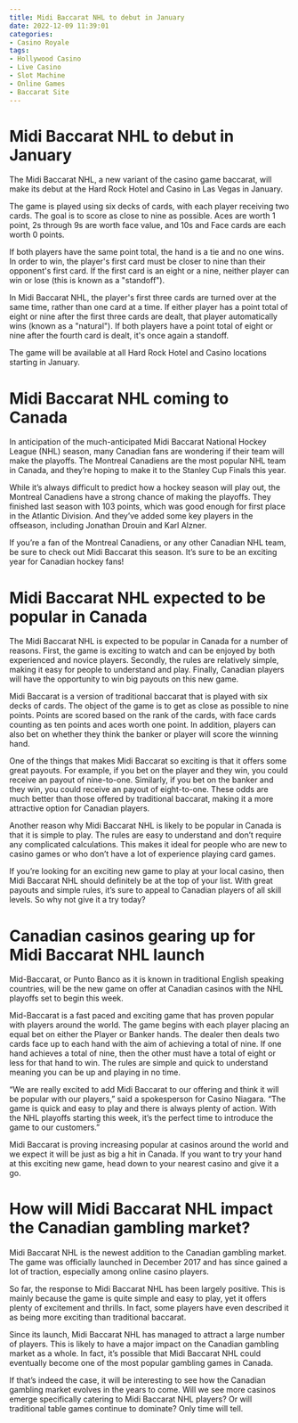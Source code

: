 ```yaml
---
title: Midi Baccarat NHL to debut in January
date: 2022-12-09 11:39:01
categories:
- Casino Royale
tags:
- Hollywood Casino
- Live Casino
- Slot Machine
- Online Games
- Baccarat Site
---
```



#  Midi Baccarat NHL to debut in January

The Midi Baccarat NHL, a new variant of the casino game baccarat, will make its debut at the Hard Rock Hotel and Casino in Las Vegas in January.

The game is played using six decks of cards, with each player receiving two cards. The goal is to score as close to nine as possible. Aces are worth 1 point, 2s through 9s are worth face value, and 10s and Face cards are each worth 0 points.

If both players have the same point total, the hand is a tie and no one wins. In order to win, the player's first card must be closer to nine than their opponent's first card. If the first card is an eight or a nine, neither player can win or lose (this is known as a "standoff").

In Midi Baccarat NHL, the player's first three cards are turned over at the same time, rather than one card at a time. If either player has a point total of eight or nine after the first three cards are dealt, that player automatically wins (known as a "natural"). If both players have a point total of eight or nine after the fourth card is dealt, it's once again a standoff.

The game will be available at all Hard Rock Hotel and Casino locations starting in January.

#  Midi Baccarat NHL coming to Canada

In anticipation of the much-anticipated Midi Baccarat National Hockey League (NHL) season, many Canadian fans are wondering if their team will make the playoffs. The Montreal Canadiens are the most popular NHL team in Canada, and they’re hoping to make it to the Stanley Cup Finals this year.

While it’s always difficult to predict how a hockey season will play out, the Montreal Canadiens have a strong chance of making the playoffs. They finished last season with 103 points, which was good enough for first place in the Atlantic Division. And they’ve added some key players in the offseason, including Jonathan Drouin and Karl Alzner.

If you’re a fan of the Montreal Canadiens, or any other Canadian NHL team, be sure to check out Midi Baccarat this season. It’s sure to be an exciting year for Canadian hockey fans!

#  Midi Baccarat NHL expected to be popular in Canada

The Midi Baccarat NHL is expected to be popular in Canada for a number of reasons. First, the game is exciting to watch and can be enjoyed by both experienced and novice players. Secondly, the rules are relatively simple, making it easy for people to understand and play. Finally, Canadian players will have the opportunity to win big payouts on this new game.

Midi Baccarat is a version of traditional baccarat that is played with six decks of cards. The object of the game is to get as close as possible to nine points. Points are scored based on the rank of the cards, with face cards counting as ten points and aces worth one point. In addition, players can also bet on whether they think the banker or player will score the winning hand.

One of the things that makes Midi Baccarat so exciting is that it offers some great payouts. For example, if you bet on the player and they win, you could receive an payout of nine-to-one. Similarly, if you bet on the banker and they win, you could receive an payout of eight-to-one. These odds are much better than those offered by traditional baccarat, making it a more attractive option for Canadian players.

Another reason why Midi Baccarat NHL is likely to be popular in Canada is that it is simple to play. The rules are easy to understand and don’t require any complicated calculations. This makes it ideal for people who are new to casino games or who don’t have a lot of experience playing card games.

If you’re looking for an exciting new game to play at your local casino, then Midi Baccarat NHL should definitely be at the top of your list. With great payouts and simple rules, it’s sure to appeal to Canadian players of all skill levels. So why not give it a try today?

#  Canadian casinos gearing up for Midi Baccarat NHL launch

Mid-Baccarat, or Punto Banco as it is known in traditional English speaking countries, will be the new game on offer at Canadian casinos with the NHL playoffs set to begin this week.

 Mid-Baccarat is a fast paced and exciting game that has proven popular with players around the world. The game begins with each player placing an equal bet on either the Player or Banker hands. The dealer then deals two cards face up to each hand with the aim of achieving a total of nine. If one hand achieves a total of nine, then the other must have a total of eight or less for that hand to win. The rules are simple and quick to understand meaning you can be up and playing in no time.

“We are really excited to add Midi Baccarat to our offering and think it will be popular with our players,” said a spokesperson for Casino Niagara. “The game is quick and easy to play and there is always plenty of action. With the NHL playoffs starting this week, it’s the perfect time to introduce the game to our customers.”

Midi Baccarat is proving increasing popular at casinos around the world and we expect it will be just as big a hit in Canada. If you want to try your hand at this exciting new game, head down to your nearest casino and give it a go.

#  How will Midi Baccarat NHL impact the Canadian gambling market?

Midi Baccarat NHL is the newest addition to the Canadian gambling market. The game was officially launched in December 2017 and has since gained a lot of traction, especially among online casino players.

So far, the response to Midi Baccarat NHL has been largely positive. This is mainly because the game is quite simple and easy to play, yet it offers plenty of excitement and thrills. In fact, some players have even described it as being more exciting than traditional baccarat.

Since its launch, Midi Baccarat NHL has managed to attract a large number of players. This is likely to have a major impact on the Canadian gambling market as a whole. In fact, it’s possible that Midi Baccarat NHL could eventually become one of the most popular gambling games in Canada.

If that’s indeed the case, it will be interesting to see how the Canadian gambling market evolves in the years to come. Will we see more casinos emerge specifically catering to Midi Baccarat NHL players? Or will traditional table games continue to dominate? Only time will tell.